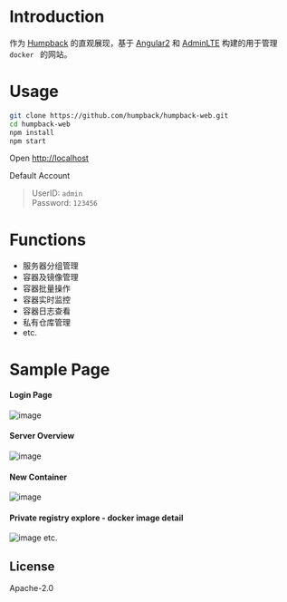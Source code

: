 # Introduction

作为 [Humpback](https://humpback.github.io/humpback) 的直观展现，基于 [Angular2](https://github.com/angular/angular) 和 [AdminLTE](https://github.com/almasaeed2010/AdminLTE) 构建的用于管理 `docker ` 的网站。

# Usage
```bash
git clone https://github.com/humpback/humpback-web.git
cd humpback-web
npm install
npm start
```
Open [http://localhost](http://localhost)

Default Account    
>UserID: `admin`   
Password: `123456`    

# Functions
- 服务器分组管理
- 容器及镜像管理
- 容器批量操作
- 容器实时监控
- 容器日志查看
- 私有仓库管理
- etc.

# Sample Page
#### Login Page
![image](https://cloud.githubusercontent.com/assets/9428909/22197325/73c2aba4-e18c-11e6-9c9a-c00318abf6f5.png)

#### Server Overview
![image](https://cloud.githubusercontent.com/assets/9428909/22238288/9fc10bc8-e24b-11e6-840a-87699929063f.png)

#### New Container
![image](https://cloud.githubusercontent.com/assets/9428909/22238315/b8292790-e24b-11e6-84ba-58e97288a104.png)

#### Private registry explore - docker image detail
![image](https://cloud.githubusercontent.com/assets/9428909/22238333/ca0debee-e24b-11e6-871b-a1134ed8af46.png)
etc.

## License

Apache-2.0

